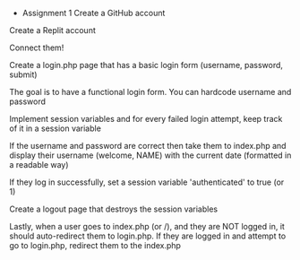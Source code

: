 - Assignment 1
Create a GitHub account

Create a Replit account

Connect them!

Create a login.php page that has a basic login form (username, password, submit)

The goal is to have a functional login form. You can hardcode username and password

Implement session variables and for every failed login attempt, keep track of it in a session variable

If the username and password are correct then take them to index.php and display their username (welcome, NAME) with the current date (formatted in a readable way)

If they log in successfully, set a session variable 'authenticated' to true (or 1)

Create a logout page that destroys the session variables

Lastly, when a user goes to index.php (or /), and they are NOT logged in, it should auto-redirect them to login.php. If they are logged in and attempt to go to login.php, redirect them to the index.php
